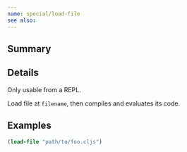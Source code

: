 ```yaml
---
name: special/load-file
see also:
---
```


## Summary

## Details

Only usable from a REPL.

Load file at `filename`, then compiles and evaluates its code.

## Examples

```clj
(load-file "path/to/foo.cljs")
```

